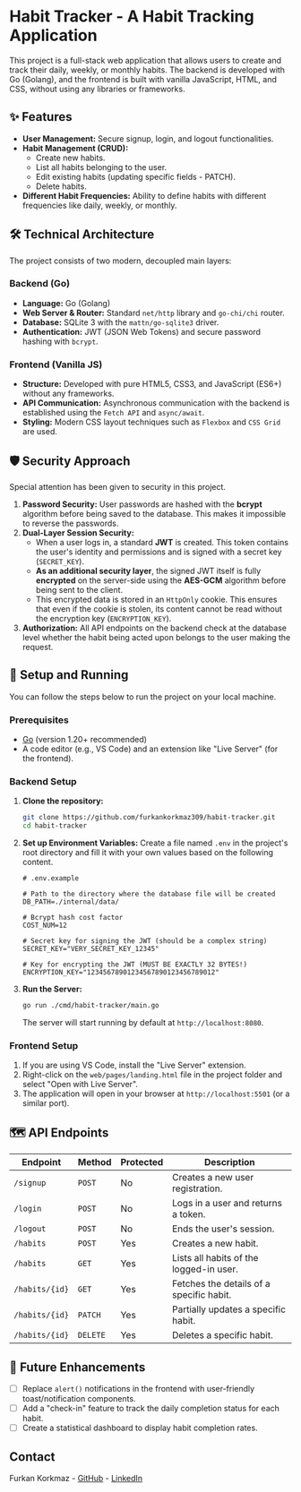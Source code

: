 # Habit Tracker - A Habit Tracking Application

This project is a full-stack web application that allows users to create and track their daily, weekly, or monthly habits. The backend is developed with Go (Golang), and the frontend is built with vanilla JavaScript, HTML, and CSS, without using any libraries or frameworks.

## ✨ Features

  * **User Management:** Secure signup, login, and logout functionalities.
  * **Habit Management (CRUD):**
      * Create new habits.
      * List all habits belonging to the user.
      * Edit existing habits (updating specific fields - PATCH).
      * Delete habits.
  * **Different Habit Frequencies:** Ability to define habits with different frequencies like daily, weekly, or monthly.

## 🛠️ Technical Architecture

The project consists of two modern, decoupled main layers:

### Backend (Go)

  * **Language:** Go (Golang)
  * **Web Server & Router:** Standard `net/http` library and `go-chi/chi` router.
  * **Database:** SQLite 3 with the `mattn/go-sqlite3` driver.
  * **Authentication:** JWT (JSON Web Tokens) and secure password hashing with `bcrypt`.

### Frontend (Vanilla JS)

  * **Structure:** Developed with pure HTML5, CSS3, and JavaScript (ES6+) without any frameworks.
  * **API Communication:** Asynchronous communication with the backend is established using the `Fetch API` and `async/await`.
  * **Styling:** Modern CSS layout techniques such as `Flexbox` and `CSS Grid` are used.

## 🛡️ Security Approach

Special attention has been given to security in this project.

1.  **Password Security:** User passwords are hashed with the **bcrypt** algorithm before being saved to the database. This makes it impossible to reverse the passwords.
2.  **Dual-Layer Session Security:**
      * When a user logs in, a standard **JWT** is created. This token contains the user's identity and permissions and is signed with a secret key (`SECRET_KEY`).
      * **As an additional security layer**, the signed JWT itself is fully **encrypted** on the server-side using the **AES-GCM** algorithm before being sent to the client.
      * This encrypted data is stored in an `HttpOnly` cookie. This ensures that even if the cookie is stolen, its content cannot be read without the encryption key (`ENCRYPTION_KEY`).
3.  **Authorization:** All API endpoints on the backend check at the database level whether the habit being acted upon belongs to the user making the request.

## 🚀 Setup and Running

You can follow the steps below to run the project on your local machine.

### Prerequisites

  * [Go](https://go.dev/doc/install) (version 1.20+ recommended)
  * A code editor (e.g., VS Code) and an extension like "Live Server" (for the frontend).

### Backend Setup

1.  **Clone the repository:**

    ```bash
    git clone https://github.com/furkankorkmaz309/habit-tracker.git
    cd habit-tracker
    ```

2.  **Set up Environment Variables:**
    Create a file named `.env` in the project's root directory and fill it with your own values based on the following content.

    ```env
    # .env.example

    # Path to the directory where the database file will be created
    DB_PATH=./internal/data/

    # Bcrypt hash cost factor
    COST_NUM=12

    # Secret key for signing the JWT (should be a complex string)
    SECRET_KEY="VERY_SECRET_KEY_12345"

    # Key for encrypting the JWT (MUST BE EXACTLY 32 BYTES!)
    ENCRYPTION_KEY="12345678901234567890123456789012" 
    ```

3.  **Run the Server:**

    ```bash
    go run ./cmd/habit-tracker/main.go
    ```

    The server will start running by default at `http://localhost:8080`.

### Frontend Setup

1.  If you are using VS Code, install the "Live Server" extension.
2.  Right-click on the `web/pages/landing.html` file in the project folder and select "Open with Live Server".
3.  The application will open in your browser at `http://localhost:5501` (or a similar port).

## 🗺️ API Endpoints

| Endpoint       | Method   | Protected | Description                                |
| -------------- | -------- | --------- | ------------------------------------------ |
| `/signup`      | `POST`   | No        | Creates a new user registration.           |
| `/login`       | `POST`   | No        | Logs in a user and returns a token.        |
| `/logout`      | `POST`   | No        | Ends the user's session.                   |
| `/habits`      | `POST`   | Yes       | Creates a new habit.                       |
| `/habits`      | `GET`    | Yes       | Lists all habits of the logged-in user.    |
| `/habits/{id}` | `GET`    | Yes       | Fetches the details of a specific habit.   |
| `/habits/{id}` | `PATCH`  | Yes       | Partially updates a specific habit.        |
| `/habits/{id}` | `DELETE` | Yes       | Deletes a specific habit.                  |

## 🎯 Future Enhancements

  * [ ] Replace `alert()` notifications in the frontend with user-friendly toast/notification components.
  * [ ] Add a "check-in" feature to track the daily completion status for each habit.
  * [ ] Create a statistical dashboard to display habit completion rates.

## Contact

Furkan Korkmaz - [GitHub](https://github.com/furkankorkmaz309) - [LinkedIn](https://www.linkedin.com/in/furkankorkmaz309)